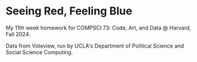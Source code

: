 # Seeing Red, Feeling Blue
My 11th week homework for COMPSCI 73: Code, Art, and Data @ Harvard, Fall 2024.

Data from Voteview, run by UCLA's Department of Political Science and Social Science Computing.

